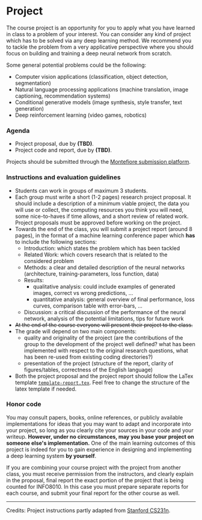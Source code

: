# Project

The course project is an opportunity for you to apply what you have learned in class to a problem of your interest.
You can consider any kind of project which has to be solved via any deep learning method.
We recommend you to tackle the problem from a very applicative perspective where you should focus on building and training a deep neural network from scratch.

Some general potential problems could be the following:

- Computer vision applications (classification, object detection, segmentation)
- Natural language processing applications (machine translation, image captioning, recommendation systems)
- Conditional generative models (image synthesis, style transfer, text generation)
- Deep reinforcement learning (video games, robotics)

### Agenda

- Project proposal, due by **(TBD)**.
- Project code and report, due by **(TBD)**.

Projects should be submitted through the [Montefiore submission platform](https://submit.montefiore.ulg.ac.be).

### Instructions and evaluation guidelines

- Students can work in groups of maximum 3 students.
- Each group must write a short (1-2 pages) research project proposal. It should include a description of a minimum viable project, the data you will use or collect, the computing resources you think you will need, some nice-to-haves if time allows, and a short review of related work. Project proposals must be approved before working on the project.
- Towards the end of the class, you will submit a project report (around 8 pages), in the format of a machine learning conference paper which **has** to include the following sections:
	* Introduction: which states the problem which has been tackled
	* Related Work: which covers research that is related to the considered problem
	* Methods: a clear and detailed description of the neural networks (architecture, training-parameters, loss function, data)
	* Results:
		* qualitative analysis: could include examples of generated images, correct vs wrong predictions, ...
		* quantitative analysis: general overview of final performance, loss curves, comparison table with error-bars, ...
	* Discussion: a critical discussion of the performance of the neural network, analysis of the potential limitations, tips for future work
- ~~At the end of the course everyone will present their project to the class.~~
- The grade will depend on two main components:
	* quality and originality of the project (are the contributions of the group to the development of the project well defined? what has been implemented with respect to the original research questions, what has been re-used from existing coding directories?)
	* presentation of the project (structure of the report, clarity of figures/tables, correctness of the English language)
- Both the project proposal and the project report should follow the LaTex template [`template-report.tex`](https://glouppe.github.io/info8010-deep-learning/template-report.tex).
Feel free to change the structure of the latex template if needed.

### Honor code

You may consult papers, books, online references, or publicly available implementations for ideas that you may want to adapt and incorporate into your project, so long as you clearly cite your sources in your code and your writeup. **However, under no circumstances, may you base your project on someone else's implementation.** One of the main learning outcomes of this project is indeed for you to gain experience in designing and implementing a deep learning system **by yourself**.

If you are combining your course project with the project from another class, you must receive permission from the instructors, and clearly explain in the proposal, final report the exact portion of the project that is being counted for INFO8010. In this case you must prepare separate reports for each course, and submit your final report for the other course as well.

---

Credits: Project instructions partly adapted from [Stanford CS231n](http://cs231n.stanford.edu/2018/project.html).
